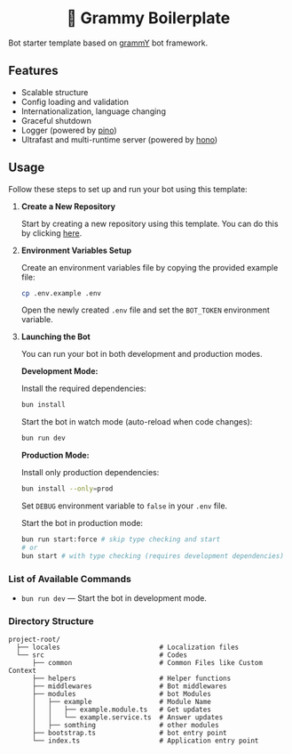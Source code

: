 <h1 align="center">🤖 Grammy Boilerplate</h1>

Bot starter template based on [grammY](https://grammy.dev/) bot framework.

## Features

- Scalable structure
- Config loading and validation
- Internationalization, language changing
- Graceful shutdown
- Logger (powered by [pino](https://github.com/pinojs/pino))
- Ultrafast and multi-runtime server (powered by [hono](https://github.com/honojs/hono))

## Usage

Follow these steps to set up and run your bot using this template:

1. **Create a New Repository**

    Start by creating a new repository using this template. You can do this by clicking [here](https://github.com/mahercoder/grammy-boilerplate/generate).

2. **Environment Variables Setup**

    Create an environment variables file by copying the provided example file:
     ```bash
     cp .env.example .env
     ```
    Open the newly created `.env` file and set the `BOT_TOKEN` environment variable.

3. **Launching the Bot**

    You can run your bot in both development and production modes.

    **Development Mode:**

    Install the required dependencies:
    ```bash
    bun install
    ```
    Start the bot in watch mode (auto-reload when code changes):
    ```bash
    bun run dev
    ```

   **Production Mode:**

    Install only production dependencies:
    ```bash
    bun install --only=prod
    ```

    Set `DEBUG` environment variable to `false` in your `.env` file.

    Start the bot in production mode:
    ```bash
    bun run start:force # skip type checking and start
    # or
    bun start # with type checking (requires development dependencies)
    ```

### List of Available Commands

- `bun run dev` — Start the bot in development mode.

### Directory Structure

```
project-root/
  ├── locales                         # Localization files
  └── src                             # Codes
      ├── common                      # Common Files like Custom Context
      ├── helpers                     # Helper functions
      ├── middlewares                 # Bot middlewares
      ├── modules                     # bot Modules
      │   ├── example                 # Module Name
      │   │   ├── example.module.ts   # Get updates
      │   │   └── example.service.ts  # Answer updates 
      │   ├── somthing                # other modules
      ├── bootstrap.ts                # bot entry point
      └── index.ts                    # Application entry point
```
